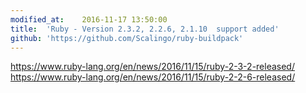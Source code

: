```yaml
---
modified_at:	2016-11-17 13:50:00
title:	'Ruby - Version 2.3.2, 2.2.6, 2.1.10  support added'
github: 'https://github.com/Scalingo/ruby-buildpack'
---
```


https://www.ruby-lang.org/en/news/2016/11/15/ruby-2-3-2-released/
https://www.ruby-lang.org/en/news/2016/11/15/ruby-2-2-6-released/
